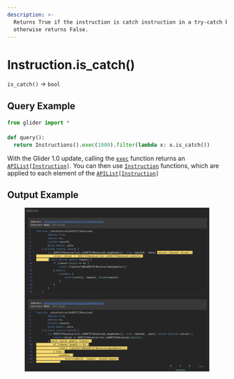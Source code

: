 ```yaml
---
description: >-
  Returns True if the instruction is catch instruction in a try-catch block,
  otherwise returns False.
---
```


# Instruction.is\_catch()

`is_catch()` -> `bool`

## Query Example

```python
from glider import *

def query():
  return Instructions().exec(1000).filter(lambda x: x.is_catch())
```

With the Glider 1.0 update, calling the [`exec`](../instructions/instructions.exec.md) function returns an [`APIList`](../iterables/apilist.md)`[`[`Instruction`](./)`]`. You can then use [`Instruction`](./) functions, which are applied to each element of the [`APIList`](../iterables/apilist.md)`[`[`Instruction`](./)`]`

## Output Example

<figure><img src="../../.gitbook/assets/image (3) (1) (1) (1) (1) (1) (1).png" alt=""><figcaption></figcaption></figure>
